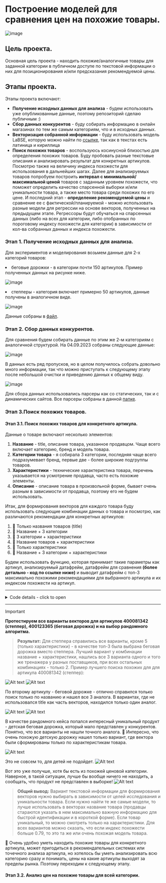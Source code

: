 # Построение моделей для сравнения цен на похожие товары.
![image](https://github.com/shakhovak/Price_comparison_models/assets/89096305/0b0a2fa7-e389-4162-8cf8-ce9d2da8dc83)

## Цель проекта.
Основная цель проекта - находить похожие/аналогичные товары для заданной категории в публичном доступе по текстовой информации о них для позиционирования и/или предсказания рекомендуемой цены. 

## Этапы проекта.
Этапы проекта включают:
- **Получение исходных данных для анализа** - будем использовать уже опубликованные данные, поэтому репозиторий сделаю публичным :)
- **Сбор данных конкурентов** - буду собирать информацию в онлайн магазинах по тем же самым категориям, что и в исходных данных.
- **Векторизация собранной информации** - буду использовать модель LaBSE, которую можно найти по [ссылке](https://huggingface.co/sentence-transformers/LaBSE), так как в текстах есть латиница и кириллица
- **Поиск похожих товаров** - воспользуюсь косинусной близостью для определения похожих товаров. Буду пробовать разные текстовые описания и анализировать результат для конкретных артикулов. Посмотрю также на величину индекса похожести для использования в дальнейших шагах.
Далее для анализируемых товаров попробуем построить **интервал с минимальной/максимальной ценой** товаров с заданным уровнем похожести, что поможет определить качество спарсенной выборки и/или уникальности товара, а также место товара среди похожих по его цене.
И последний этап - **определение рекомендуемой цены** и сравнение ее с фактической/планируемой - можно использовать разные модели для регрессии на основе векторов, полученных на предыдущем этапе. Регрессоры будут обучаться на спарсенных данных (либо на всех для категории, либо отобранных по пороговому индексу похожести для категории) в зависимости от кол-ва собранных данных и индекса похожести.

</li>

### Этап 1. Получение исходных данных для анализа.
Для экспериментов и моделирования возьмем данные для 2-х категорий товаров:
<li> беговые дорожки - в категории почти 150 артикулов. Пример полученных данных на рисунке ниже. 
  
![image](https://github.com/shakhovak/Price_comparison_models/assets/89096305/cb09e720-a9c0-456e-bc17-12c290b0aa9a)
  
<li> степперы - категория включает примерно 50 артикулов, данные получены в аналогичном виде.

  ![image](https://github.com/shakhovak/Price_comparison_models/assets/89096305/d4d1b80f-ff56-45de-ad88-8386df9c6083)
</li>

Данные собраны в [файл](data/competitors_data.csv). 

### Этап 2. Сбор данных конкурентов.
Для сравнения будем собирать данные по этим же 2-м категориям с аналогичной структурой. На 04.09.2023 собраны следующие данные:

![image](images/image-1.png)

В данных есть ряд пропусков, но в целом получилось собрать довольно много информации, так что можно приступать к следующему этапу после небольшой очистки и приведению данных к общему виду.

  ![image](images/image-2.png)

Для сбора данных использовались парсеры как со статических, так и с динамических сайтов. Все парсеры собраны в данной [папке](data_parcers).


### Этап 3.Поиск похожих товаров.
#### Этап 3.1. Поиск похожих товаров для конкретного артикула.

Данные о товаре включают несколько элементов:
1.  **Название** - title, описание товара, указанное продавцом. Чаще всего включает категорию, бренд и модель товара. 
2.  **Категории товара** - я собирала 3 категории, последняя чаще всего подразумевает бренд, первые две - более широкие подгруппы товаров.
3. **Характеристики** - технические характеристика товара, перечень указывается на усмотрение продавца, часто есть похожие элементы.
4.  **Описание** - описание товара в произвольной форме, бывает очень разным в зависимости от продавца, поэтому его не будем использовать.

Итак, для формирования векторов для каждого товара буду использовать следующие комбинации данных о товара и посмотрю, как различаются рекомендации для конкретных артикулов:

1. :pencil: Только названия товаров (title)
2. :pencil: Название + 3 категории
3. :pencil: 3 категории + характеристики
4. :pencil: Название товаров + характеристики
5. :pencil: Только характеристики
6. :pencil: Название + 3 категории + характеристики

Будем использовать функцию, которая принимает такие параметры как артикул, анализируемый датафрейм, датафрейм для сравнения **(более детально - код по ссылке ниже)** и выводит датафрейм с топ-3 максимально похожими рекомендациями для выбранного артикула и их индексом похожести на артикул.

<hr>
<details>
  <summary>Code details - click to open</summary>

 ```python 
 def search_similar(article, data, competitors,data_vect, competitors_vect, sim_threshhold):
    """article - item to review from own dat
       data - dataframe with own products
       competitors - dataframe with competitors' products
       data_vect - data in vectorized form
       competitors_vect - competitors data in vectorized form
       sim_threshhold - min similarity score to be inlcuded in recommendation"""
    
    query = data[data['article'] == article]
    
    data_emb = sparse.csr_matrix(data_vect)
    competitors_emb = sparse.csr_matrix(competitors_vect)
    index = query.index[0]
    
    similarity = cosine_similarity(data_emb[index], competitors_emb).flatten()
    ind = np.argwhere(similarity > sim_threshhold)

    if ind.shape[0] == 0:
        print('No items to compare in the sampling!')

    else:
        scores = similarity[similarity > sim_threshhold]
        match = sorted(zip(scores, ind.tolist()), reverse=True)
        temp = pd.DataFrame()
        temp_lst = []
        temp = temp.append(competitors.iloc[match[0][1]][['title', 'price','caracteristics', 'url']])
        temp_lst.append(round(match[0][0], 2))
       
        try:
            temp = temp.append(competitors.iloc[match[1][1]][['title', 'price','caracteristics', 'url']])
            temp_lst.append(round(match[1][0], 2))           
        except:
            print('No top 2 identified!')
            
        try:
            temp = temp.append(competitors.iloc[match[2][1]][['title', 'price','caracteristics', 'url']])
            temp_lst.append(round(match[2][0], 2))           
        except:
            print('No top 3 identified!')
    temp['sim_score'] = temp_lst
    display(temp.style.format({'url': show_image, **{'width': '200px'}})
```
</details>
<hr>


> [!IMPORTANT]
> **Протестируем все варианты векторов для артикулов 400081342 (степпер), 400123365 (беговая дорожка) и на выбор рандомного алгоритма.**

> **Результат:**
> Для степпера справились все варианты, кроме 5 (только характеристики) - в качестве топ-3 была выбрана беговая дорожка вместо степпера. Лучший вариант у комбинации название + характеристики, нашлись все 3 варианта одного и того же тренажера у разных поставщиков, при всех остальных комбинациях  - только 2. Пример лучшего поиска похожих для для артикула 400081342 (степпер):

![Alt text](images/image-4.png)
![Alt text](images/image-6.png)

По второму артикулу - беговой дорожке - отлично справился только поиск только по названию и нашел все 3 аналога. В вариантах, где не использовался title как часть векторов, находился только один аналог.

![Alt text](images/image-7.png)
![Alt text](images/image-8.png)

В качестве рандомного кейса попался интересный уникальный продукт - детская беговая дорожка, который мало представлен у конкурентов. Понятно, что все варианты не нашли точного аналога. :thinking: Интересно, что очень похожую детскую дорожку нашел только вариант, где вектора были сформированы только по характеристикам товара.

![Alt text](images/image.png)

Это не совсем то, для детей не подойдет.
![Alt text](images/image-12.png)

Вот это уже получше, хотя бы есть из похожей ценовой категории. Наверное, в такой ситуации, лучше бы вообще ничего не находить, а сообщать, что продукт не представлен в выборке!
![Alt text](images/image-13.png)

> **Общий вывод:**
Вариант текстовой информации для формирования векторов нужно выбирать в зависимости от целей исследования и уникальности товара. Если нужно найти те же самые модели, то лучше использовать в векторах название товара (продавцы стараются указать в нем максимально важную информацию для быстрой идентификации и в короткой форме). Если товар уникальный, то можно смотреть только на характеристики.
Для всех вариантов можно сказать, что если индекс похожести больше 0.79, то это та же или очень похожая модель товара.

:raised_eyebrow: Очень удобно уметь находить похожие товары для конкретного артикула, может пригодиться в рекомендательных системах или точечного анализа артикула, но хотелось бы уметь анализировать всю категорию сразу и понимать, цены на какие артикулы выходят за пределы рынка. Поэтому переходим к следующему этапу.

#### Этап 3.2. Анализ цен на похожие товары для всей категории.
 
